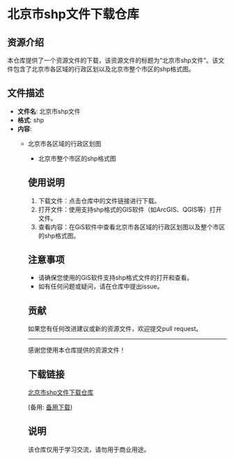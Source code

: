 # 北京市shp文件下载仓库

## 资源介绍

本仓库提供了一个资源文件的下载，该资源文件的标题为“北京市shp文件”。该文件包含了北京市各区域的行政区划以及北京市整个市区的shp格式图。

## 文件描述

- **文件名**: 北京市shp文件
- **格式**: shp
- **内容**: 
  - 北京市各区域的行政区划图
    - 北京市整个市区的shp格式图

    ## 使用说明

    1. 下载文件：点击仓库中的文件链接进行下载。
    2. 打开文件：使用支持shp格式的GIS软件（如ArcGIS、QGIS等）打开文件。
    3. 查看内容：在GiS软件中查看北京市各区域的行政区划图以及整个市区的shp格式图。

    ## 注意事项

    - 请确保您使用的GiS软件支持shp格式文件的打开和查看。
    - 如有任何问题或疑问，请在仓库中提出issue。

    ## 贡献

    如果您有任何改进建议或新的资源文件，欢迎提交pull request。

    ---

    感谢您使用本仓库提供的资源文件！

    ## 下载链接
    [北京市shp文件下载仓库](https://pan.quark.cn/s/7c20167f1987) 

    (备用: [备用下载](https://pan.baidu.com/s/1BMZDWNxKwPzEfoI8IfFRcw?pwd=1234))

    ## 说明

    该仓库仅用于学习交流，请勿用于商业用途。
